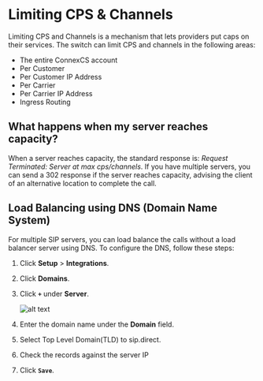 # Limiting CPS & Channels

Limiting CPS and Channels is a mechanism that lets providers put caps on their services. The switch can limit CPS and channels in the following areas:

*  The entire ConnexCS account
*   Per Customer
*   Per Customer IP Address
*   Per Carrier
*   Per Carrier IP Address
*   Ingress Routing

 
## What happens when my server reaches capacity?

When a server reaches capacity, the standard response is: *Request Terminated: Server at max cps/channels*. If you have multiple servers, you can send a 302 response if the server reaches capacity, advising the client of an alternative location to complete the call.

## Load Balancing using DNS (Domain Name System)

For multiple SIP servers, you can load balance the calls without a load balancer server using DNS. To configure the DNS, follow these steps:

1. Click **Setup** > **Integrations**.
2. Click **Domains**.
3. Click **`+`** under **Server**.

   ![alt text][load-balance]

4. Enter the domain name under the **Domain** field. 
5. Select Top Level Domain(TLD) to sip.direct.
6. Check the records against the server IP
7. Click **`Save`**.

[load-balance]: https://raw.githubusercontent.com/digipigeon/connexcs-user-docs/master/new-images/218.png "load-balance"
